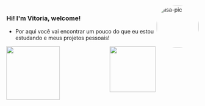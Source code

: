 <div>
  <img align="right" alt="lisa-pic" height="110" style="border-radius:50px;"src="https://i.kym-cdn.com/photos/images/original/000/740/022/c26.png" alt="..." class="img-thumbnail">
</div> 

### Hi! I'm Vitoria, welcome! 
* Por aqui você vai encontrar um pouco do que eu estou estudando e meus projetos pessoais!  


<div align="center">
  <a href="https://github.com/vteruya">
  <img align="left" height="140em" src="https://github-readme-stats.vercel.app/api?username=vteruya&show_icons=true&theme=material-palenight&include_all_commits=true&count_private=true"/>
  <img align="right" height="120em" src="https://github-readme-stats.vercel.app/api/top-langs/?username=vteruya&layout=compact&langs_count=7&theme=material-palenight"/>
</div>
